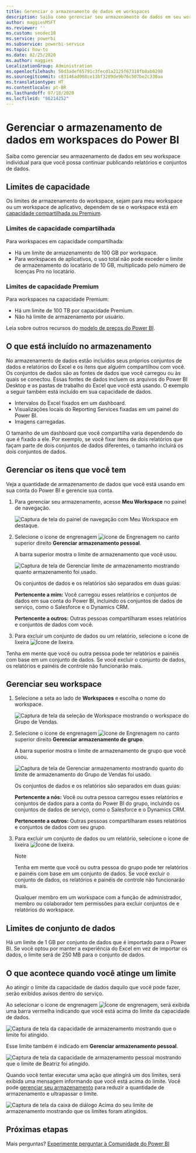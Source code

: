 ```yaml
---
title: Gerenciar o armazenamento de dados em workspaces
description: Saiba como gerenciar seu armazenamento de dados em seu workspace individual ou workspace comum para garantir que possa continuar publicando relatórios e conjuntos de dados.
author: maggiesMSFT
ms.reviewer: ''
ms.custom: seodec18
ms.service: powerbi
ms.subservice: powerbi-service
ms.topic: how-to
ms.date: 02/25/2020
ms.author: maggies
LocalizationGroup: Administration
ms.openlocfilehash: 50d3adef65791c3fecd1a2125f67318fb8ab0298
ms.sourcegitcommit: c83146ad008ce13bf3289de9b76c507be2c330aa
ms.translationtype: HT
ms.contentlocale: pt-BR
ms.lasthandoff: 07/10/2020
ms.locfileid: "86214252"
---
```

# <a name="manage-data-storage-in-power-bi-workspaces"></a>Gerenciar o armazenamento de dados em workspaces do Power BI

Saiba como gerenciar seu armazenamento de dados em seu workspace individual para que você possa continuar publicando relatórios e conjuntos de dados.

## <a name="capacity-limits"></a>Limites de capacidade

Os limites de armazenamento do workspace, sejam para meu workspace ou um workspace de aplicativo, dependem de se o workspace está em [capacidade compartilhada ou Premium](../fundamentals/service-basic-concepts.md#capacities).

### <a name="shared-capacity-limits"></a>Limites de capacidade compartilhada
Para workspaces em capacidade compartilhada: 

- Há um limite de armazenamento de 100 GB por workspace.
- Para workspaces de aplicativos, o uso total não pode exceder o limite de armazenamento do locatário de 10 GB, multiplicado pelo número de licenças Pro no locatário.

### <a name="premium-capacity-limits"></a>Limites de capacidade Premium
Para workspaces na capacidade Premium:
- Há um limite de 100 TB por capacidade Premium.
- Não há limite de armazenamento por usuário.

Leia sobre outros recursos do [modelo de preços do Power BI](https://powerbi.microsoft.com/pricing).

## <a name="whats-included-in-storage"></a>O que está incluído no armazenamento

No armazenamento de dados estão incluídos seus próprios conjuntos de dados e relatórios do Excel e os itens que alguém compartilhou com você. Os conjuntos de dados são as fontes de dados que você carregou ou às quais se conectou. Essas fontes de dados incluem os arquivos do Power BI Desktop e as pastas de trabalho do Excel que você está usando. O exemplo a seguir também está incluído em sua capacidade de dados.

* Intervalos do Excel fixados em um dashboard.
* Visualizações locais do Reporting Services fixadas em um painel do Power BI.
* Imagens carregadas.

O tamanho de um dashboard que você compartilha varia dependendo do que é fixado a ele. Por exemplo, se você fixar itens de dois relatórios que façam parte de dois conjuntos de dados diferentes, o tamanho incluirá os dois conjuntos de dados.

## <a name="manage-items-you-own"></a>Gerenciar os itens que você tem

Veja a quantidade de armazenamento de dados que você está usando em sua conta do Power BI e gerencie sua conta.

1. Para gerenciar seu armazenamento, acesse **Meu Workspace** no painel de navegação.
   
    ![Captura de tela do painel de navegação com Meu Workspace em destaque.](media/service-admin-manage-your-data-storage-in-power-bi/pbi_myworkspace.png)

2. Selecione o ícone de engrenagem ![ícone de Engrenagem](media/service-admin-manage-your-data-storage-in-power-bi/pbi_gearicon.png) no canto superior direito **Gerenciar armazenamento pessoal**.
   
    A barra superior mostra o limite de armazenamento que você usou.
   
    ![Captura de tela de Gerenciar limite de armazenamento mostrando quanto armazenamento foi usado.](media/service-admin-manage-your-data-storage-in-power-bi/pbi_persnlstorage.png)
   
    Os conjuntos de dados e os relatórios são separados em duas guias:
   
    **Pertencente a mim:** Você carregou esses relatórios e conjuntos de dados em sua conta do Power BI, incluindo os conjuntos de dados de serviço, como o Salesforce e o Dynamics CRM.  

    **Pertencente a outros:** Outras pessoas compartilharam esses relatórios e conjuntos de dados com você.
1. Para excluir um conjunto de dados ou um relatório, selecione o ícone de lixeira ![Ícone de lixeira](media/service-admin-manage-your-data-storage-in-power-bi/pbi_deleteicon.png).

Tenha em mente que você ou outra pessoa pode ter relatórios e painéis com base em um conjunto de dados. Se você excluir o conjunto de dados, os relatórios e painéis de controle não funcionarão mais.

## <a name="manage-your-workspace"></a>Gerenciar seu workspace
1. Selecione a seta ao lado de **Workspaces** e escolha o nome do workspace.
   
    ![Captura de tela da seleção de Workspace mostrando o workspace do Grupo de Vendas.](media/service-admin-manage-your-data-storage-in-power-bi/pbi_groupworkspaces.png)
2. Selecione o ícone de engrenagem ![ícone de Engrenagem](media/service-admin-manage-your-data-storage-in-power-bi/pbi_gearicon.png) no canto superior direito **Gerenciar armazenamento de grupo**.
   
    A barra superior mostra o limite de armazenamento de grupo que você usou.
   
    ![Captura de tela de Gerenciar armazenamento mostrando quanto do limite de armazenamento do Grupo de Vendas foi usado.](media/service-admin-manage-your-data-storage-in-power-bi/pbi_groupstorage.png)
   
    Os conjuntos de dados e os relatórios são separados em duas guias:
   
    **Pertencente a nós:** Você ou outra pessoa carregou esses relatórios e conjuntos de dados para a conta do Power BI do grupo, incluindo os conjuntos de dados de serviço, como o Salesforce e o Dynamics CRM.

    **Pertencente a outros:** Outras pessoas compartilharam esses relatórios e conjuntos de dados com seu grupo.

3. Para excluir um conjunto de dados ou um relatório, selecione o ícone de lixeira ![Ícone de lixeira](media/service-admin-manage-your-data-storage-in-power-bi/pbi_deleteicon.png).
   
   > [!NOTE]
   > Tenha em mente que você ou outra pessoa do grupo pode ter relatórios e painéis com base em um conjunto de dados. Se você excluir o conjunto de dados, os relatórios e painéis de controle não funcionarão mais.
   
   Qualquer membro em um workspace com a função de administrador, membro ou colaborador tem permissões para excluir conjuntos de e relatórios do workspace.

## <a name="dataset-limits"></a>Limites de conjunto de dados
Há um limite de 1 GB por conjunto de dados que é importado para o Power BI. Se você optou por manter a experiência do Excel em vez de importar os dados, o limite será de 250 MB para o conjunto de dados.

## <a name="what-happens-when-you-reach-a-limit"></a>O que acontece quando você atinge um limite
Ao atingir o limite da capacidade de dados daquilo que você pode fazer, serão exibidos avisos dentro do serviço. 

Ao selecionar o ícone de engrenagem ![Ícone de engrenagem](media/service-admin-manage-your-data-storage-in-power-bi/pbi_gearicon.png), será exibida uma barra vermelha indicando que você está acima do limite da capacidade de dados.

![Captura de tela da capacidade de armazenamento mostrando que o limite foi atingido.](media/service-admin-manage-your-data-storage-in-power-bi/manage-storage-limit.png)

Esse limite também é indicado em **Gerenciar armazenamento pessoal**.

 ![Captura de tela da capacidade de armazenamento pessoal mostrando que o limite de Beatriz foi atingido.](media/service-admin-manage-your-data-storage-in-power-bi/manage-storage-limit2.png)

 Quando você tentar executar uma ação que atingirá um dos limites, será exibida uma mensagem informando que você está acima do limite. Você pode [gerenciar seu armazenamento](#manage-items-you-own) para reduzir a quantidade de armazenamento e ultrapassar o limite.

 ![Captura de tela da caixa de diálogo Acima do seu limite de armazenamento mostrando que os limites foram atingidos.](media/service-admin-manage-your-data-storage-in-power-bi/powerbi-pro-over-limit.png)

 ## <a name="next-steps"></a>Próximas etapas

 Mais perguntas? [Experimente perguntar à Comunidade do Power BI](https://community.powerbi.com/)
